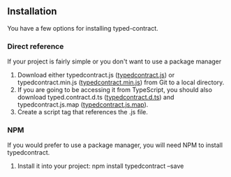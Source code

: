 ## Installation
You have a few options for installing typed-contract.  

### Direct reference 
If your project is fairly simple or you don't want to use a package manager

1. Download either typedcontract.js ([typedcontract.js](https://github.com/randarp/typed-contract/blob/master/Code/typedcontract.js)) or typedcontract.min.js ([typedcontract.min.js](https://github.com/randarp/typed-contract/blob/master/Code/typedcontract.min.js)) from Git to a local directory.  
2. If you are going to be accessing it from TypeScript, you should also download typed.contract.d.ts ([typedcontract.d.ts](https://github.com/randarp/typed-contract/blob/master/Code/typedcontract.d.ts)) and typedcontract.js.map ([typedcontract.js.map](https://github.com/randarp/typed-contract/blob/master/Code/typedcontract.js.map)).
3. Create a script tag that references the .js file.

### NPM
If you would prefer to use a package manager, you will need NPM to install typedcontract.  

1. Install it into your project: npm install typedcontract –save

